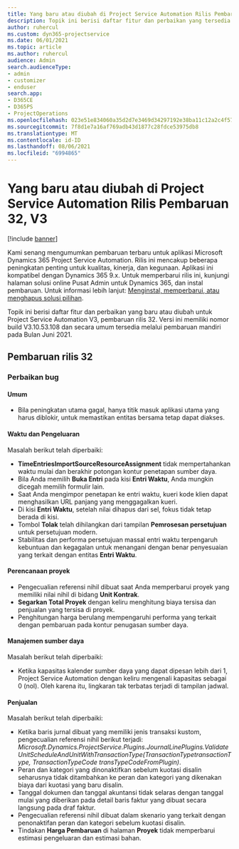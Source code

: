 ```yaml
---
title: Yang baru atau diubah di Project Service Automation Rilis Pembaruan 32, V3
description: Topik ini berisi daftar fitur dan perbaikan yang tersedia di Project Service Automation V3, pembaruan rilis 32, V3.
author: ruhercul
ms.custom: dyn365-projectservice
ms.date: 06/01/2021
ms.topic: article
ms.author: ruhercul
audience: Admin
search.audienceType:
- admin
- customizer
- enduser
search.app:
- D365CE
- D365PS
- ProjectOperations
ms.openlocfilehash: 023e51e834060a35d2d7e3469d34297192e38ba11c12a2c4f57424213aba44ba
ms.sourcegitcommit: 7f8d1e7a16af769adb43d1877c28fdce53975db8
ms.translationtype: MT
ms.contentlocale: id-ID
ms.lasthandoff: 08/06/2021
ms.locfileid: "6994865"
---
```

# <a name="whats-new-or-changed-in-project-service-automation-update-release-32-v3"></a>Yang baru atau diubah di Project Service Automation Rilis Pembaruan 32, V3

[!include [banner](../includes/psa-now-project-operations.md)]

Kami senang mengumumkan pembaruan terbaru untuk aplikasi Microsoft Dynamics 365 Project Service Automation. Rilis ini mencakup beberapa peningkatan penting untuk kualitas, kinerja, dan kegunaan. Aplikasi ini kompatibel dengan Dynamics 365 9.x. Untuk memperbarui rilis ini, kunjungi halaman solusi online Pusat Admin untuk Dynamics 365, dan instal pembaruan. Untuk informasi lebih lanjut: [Menginstal, memperbarui, atau menghapus solusi pilihan](/power-platform/admin/install-remove-preferred-solution).

Topik ini berisi daftar fitur dan perbaikan yang baru atau diubah untuk Project Service Automation V3, pembaruan rilis 32. Versi ini memiliki nomor build V3.10.53.108 dan secara umum tersedia melalui pembaruan mandiri pada Bulan Juni 2021.

## <a name="update-release-32"></a>Pembaruan rilis 32

### <a name="bug-fixes"></a>Perbaikan bug

#### <a name="general"></a>Umum

- Bila peningkatan utama gagal, hanya titik masuk aplikasi utama yang harus diblokir, untuk memastikan entitas bersama tetap dapat diakses.

#### <a name="time-and-expense"></a>Waktu dan Pengeluaran

Masalah berikut telah diperbaiki:

- **TimeEntriesImportSourceResourceAssignment** tidak mempertahankan waktu mulai dan berakhir potongan kontur penetapan sumber daya.
- Bila Anda memilih **Buka Entri** pada kisi **Entri Waktu**, Anda mungkin dicegah memilih formulir lain.
- Saat Anda mengimpor penetapan ke entri waktu, kueri kode klien dapat menghasilkan URL panjang yang menggagalkan kueri.
- Di kisi **Entri Waktu**, setelah nilai dihapus dari sel, fokus tidak tetap berada di kisi.
- Tombol **Tolak** telah dihilangkan dari tampilan **Pemrosesan persetujuan** untuk persetujuan modern.
- Stabilitas dan performa persetujuan massal entri waktu terpengaruh kebuntuan dan kegagalan untuk menangani dengan benar penyesuaian yang terkait dengan entitas **Entri Waktu**.

#### <a name="project-planning"></a>Perencanaan proyek

- Pengecualian referensi nihil dibuat saat Anda memperbarui proyek yang memiliki nilai nihil di bidang **Unit Kontrak**.
- **Segarkan Total Proyek** dengan keliru menghitung biaya tersisa dan penjualan yang tersisa di proyek.
- Penghitungan harga berulang mempengaruhi performa yang terkait dengan pembaruan pada kontur penugasan sumber daya.

#### <a name="resource-management"></a>Manajemen sumber daya

Masalah berikut telah diperbaiki:

- Ketika kapasitas kalender sumber daya yang dapat dipesan lebih dari 1, Project Service Automation dengan keliru mengenali kapasitas sebagai 0 (nol). Oleh karena itu, lingkaran tak terbatas terjadi di tampilan jadwal.

#### <a name="sales"></a>Penjualan

Masalah berikut telah diperbaiki:

- Ketika baris jurnal dibuat yang memiliki jenis transaksi kustom, pengecualian referensi nihil berikut terjadi: *Microsoft.Dynamics.ProjectService.Plugins.JournalLinePlugins.ValidateUnitScheduleAndUnitWithTransactionType(TransactionTypetransactionType, TransactionTypeCode transTypeCodeFromPlugin)*.
- Peran dan kategori yang dinonaktifkan sebelum kuotasi disalin seharusnya tidak ditambahkan ke peran dan kategori yang dikenakan biaya dari kuotasi yang baru disalin.
- Tanggal dokumen dan tanggal akuntansi tidak selaras dengan tanggal mulai yang diberikan pada detail baris faktur yang dibuat secara langsung pada draf faktur.
- Pengecualian referensi nihil dibuat dalam skenario yang terkait dengan penonaktifan peran dan kategori sebelum kuotasi disalin.
- Tindakan **Harga Pembaruan** di halaman **Proyek** tidak memperbarui estimasi pengeluaran dan estimasi bahan.
